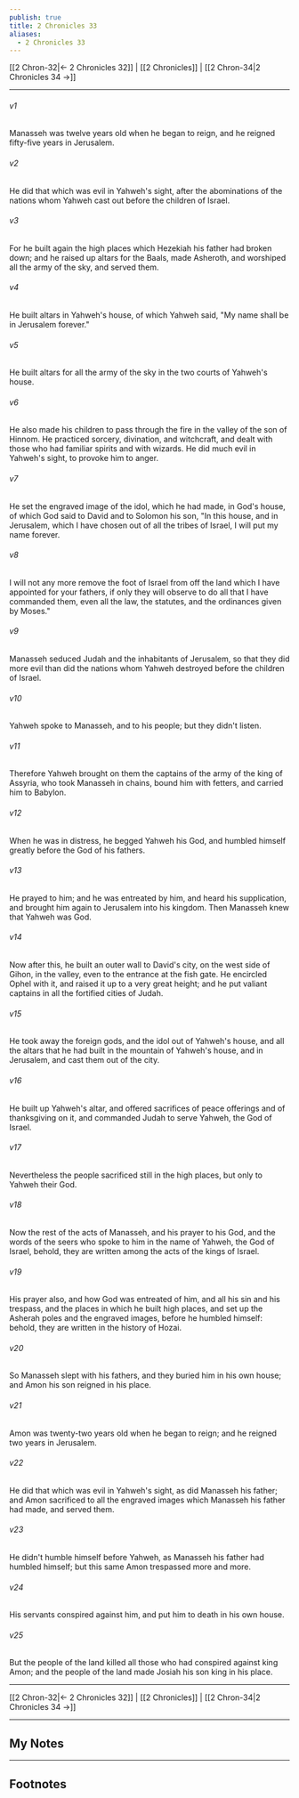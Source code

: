 ```yaml
---
publish: true
title: 2 Chronicles 33
aliases:
  - 2 Chronicles 33
---
```


[[2 Chron-32|← 2 Chronicles 32]] | [[2 Chronicles]] | [[2 Chron-34|2 Chronicles 34 →]]
***



###### v1 
Manasseh was twelve years old when he began to reign, and he reigned fifty-five years in Jerusalem. 

###### v2 
He did that which was evil in Yahweh's sight, after the abominations of the nations whom Yahweh cast out before the children of Israel. 

###### v3 
For he built again the high places which Hezekiah his father had broken down; and he raised up altars for the Baals, made Asheroth, and worshiped all the army of the sky, and served them. 

###### v4 
He built altars in Yahweh's house, of which Yahweh said, "My name shall be in Jerusalem forever." 

###### v5 
He built altars for all the army of the sky in the two courts of Yahweh's house. 

###### v6 
He also made his children to pass through the fire in the valley of the son of Hinnom. He practiced sorcery, divination, and witchcraft, and dealt with those who had familiar spirits and with wizards. He did much evil in Yahweh's sight, to provoke him to anger. 

###### v7 
He set the engraved image of the idol, which he had made, in God's house, of which God said to David and to Solomon his son, "In this house, and in Jerusalem, which I have chosen out of all the tribes of Israel, I will put my name forever. 

###### v8 
I will not any more remove the foot of Israel from off the land which I have appointed for your fathers, if only they will observe to do all that I have commanded them, even all the law, the statutes, and the ordinances given by Moses." 

###### v9 
Manasseh seduced Judah and the inhabitants of Jerusalem, so that they did more evil than did the nations whom Yahweh destroyed before the children of Israel. 

###### v10 
Yahweh spoke to Manasseh, and to his people; but they didn't listen. 

###### v11 
Therefore Yahweh brought on them the captains of the army of the king of Assyria, who took Manasseh in chains, bound him with fetters, and carried him to Babylon. 

###### v12 
When he was in distress, he begged Yahweh his God, and humbled himself greatly before the God of his fathers. 

###### v13 
He prayed to him; and he was entreated by him, and heard his supplication, and brought him again to Jerusalem into his kingdom. Then Manasseh knew that Yahweh was God. 

###### v14 
Now after this, he built an outer wall to David's city, on the west side of Gihon, in the valley, even to the entrance at the fish gate. He encircled Ophel with it, and raised it up to a very great height; and he put valiant captains in all the fortified cities of Judah. 

###### v15 
He took away the foreign gods, and the idol out of Yahweh's house, and all the altars that he had built in the mountain of Yahweh's house, and in Jerusalem, and cast them out of the city. 

###### v16 
He built up Yahweh's altar, and offered sacrifices of peace offerings and of thanksgiving on it, and commanded Judah to serve Yahweh, the God of Israel. 

###### v17 
Nevertheless the people sacrificed still in the high places, but only to Yahweh their God. 

###### v18 
Now the rest of the acts of Manasseh, and his prayer to his God, and the words of the seers who spoke to him in the name of Yahweh, the God of Israel, behold, they are written among the acts of the kings of Israel. 

###### v19 
His prayer also, and how God was entreated of him, and all his sin and his trespass, and the places in which he built high places, and set up the Asherah poles and the engraved images, before he humbled himself: behold, they are written in the history of Hozai. 

###### v20 
So Manasseh slept with his fathers, and they buried him in his own house; and Amon his son reigned in his place. 

###### v21 
Amon was twenty-two years old when he began to reign; and he reigned two years in Jerusalem. 

###### v22 
He did that which was evil in Yahweh's sight, as did Manasseh his father; and Amon sacrificed to all the engraved images which Manasseh his father had made, and served them. 

###### v23 
He didn't humble himself before Yahweh, as Manasseh his father had humbled himself; but this same Amon trespassed more and more. 

###### v24 
His servants conspired against him, and put him to death in his own house. 

###### v25 
But the people of the land killed all those who had conspired against king Amon; and the people of the land made Josiah his son king in his place.

***
[[2 Chron-32|← 2 Chronicles 32]] | [[2 Chronicles]] | [[2 Chron-34|2 Chronicles 34 →]]

---
## My Notes

---
## Footnotes